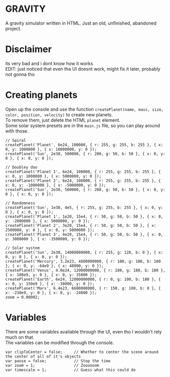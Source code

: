 # GRAVITY
A gravity simulator written in HTML. Just an old, unfinished, abandoned project.
# Disclaimer
its very bad and i dont know how it works  
EDIT: just noticed that even the UI doesnt work, might fix it later, probably not gonna tho
# Creating planets
Open up the console and use the function `createPlanet(name, mass, size, color, position, velocity)` to create new planets.  
To remove them, just delete the HTML `planet` element.  
Some solar system presets are in the `main.js` file, so you can play around with those.
```
// Spiral
createPlanet('Planet', 6e24, 100000, { r: 255, g: 255, b: 255 }, { x: 0, y: 1000000 }, { x: 10000000, y: 0 });
createPlanet('Sun', 2e30, 500000, { r: 200, g: 50, b: 50 }, { x: 0, y: 0 }, { x: 0, y: 0 });

// Doubley doo
createPlanet('Planet 1', 6e24, 100000, { r: 255, g: 255, b: 255 }, { x: 0, y: 1000000 }, { x: 5000000, y: 0 });
createPlanet('Planet 2', 6e24, 100000, { r: 255, g: 255, b: 255 }, { x: 0, y: -1000000 }, { x: -5000000, y: 0 });
createPlanet('Sun', 2e30, 500000, { r: 200, g: 50, b: 50 }, { x: 0, y: 0 }, { x: 0, y: 0 });

// Randomness
createPlanet('Sun', 1e30, 4e5, { r: 255, g: 255, b: 255 }, { x: 0, y: 0 }, { x: 0, y: 0 });
createPlanet('Planet 1', 1e20, 15e4, { r: 50, g: 50, b: 50 }, { x: 0, y: -2000000 }, { x: 5000000, y: 0 });
createPlanet('Planet 2', 3e20, 15e4, { r: 50, g: 50, b: 50 }, { x: 2500000, y: 0 }, { x: 0, y: 5000000 });
createPlanet('Planet 3', 4e20, 15e4, { r: 50, g: 50, b: 50 }, { x: 0, y: 3000000 }, { x: -3500000, y: 0 });

// Solar system
createPlanet('Sun', 2e30, 14000000000, { r: 255, g: 128, b: 0 }, { x: 0, y: 0 }, { x: 0, y: 0 });
createPlanet('Mercury', 3.2e23, 4800000000, { r: 100, g: 100, b: 100 }, { x: 0, y: -64e9 }, { x: 48000, y: 0 });
createPlanet('Venus', 4.8e24, 12000000000, { r: 180, g: 180, b: 180 }, { x: 108e9, y: 0 }, { x: 0, y: 35000 });
createPlanet('Earth', 6e24, 12000000000, { r: 0, g: 100, b: 180 }, { x: 0, y: 150e9 }, { x: -30000, y: 0 });
createPlanet('Mars', 6.4e23, 6600000000, { r: 150, g: 100, b: 0 }, { x: -230e9, y: 0 }, { x: 0, y: -24000 });
zoom = 0.00002;
```
# Variables
There are some variables available through the UI, even tho I wouldn't rely much on that.  
The variables can be modified through the console.
```
var clipToCenter = false;     // Whether to center the scene around the center of all of it's objects
var pause = false;            // Stop the time
var zoom = 1;                 // Zoooooom
var timescale = 1;            // Guess what this could do
```
